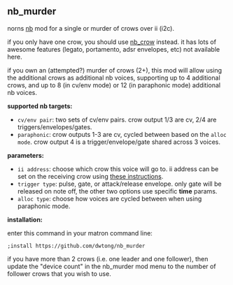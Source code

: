 ## nb_murder

norns [nb](https://llllllll.co/t/n-b-et-al-v0-1/60374) mod for a single or murder of crows over ii (i2c).

if you only have one crow, you should use [nb_crow](https://github.com/sixolet/nb_crow) instead. it has lots of awesome features (legato, portamento, adsr envelopes, etc) not available here.

if you own an (attempted?) murder of crows (2+), this mod will allow using the additional crows as additional nb voices, supporting up to 4 additional crows, and up to 8 (in cv/env mode) or 12 (in paraphonic mode) additional nb voices.

**supported nb targets:**

  - `cv/env pair`: two sets of cv/env pairs. crow output 1/3 are cv, 2/4 are triggers/envelopes/gates.
  - `paraphonic`: crow outputs 1-3 are cv, cycled between based on the `alloc mode`. crow output 4 is a trigger/envelope/gate shared across 3 voices.

**parameters:**

  - `ii address`: choose which crow this voice will go to. ii address can be set on the receiving crow using [these instructions](https://monome.org/docs/crow/reference/#setting-the-ii-address).
  - `trigger type`: pulse, gate, or attack/release envelope. only gate will be released on note off, the other two options use specific **time** params.
  - `alloc type`: choose how voices are cycled between when using paraphonic mode.

**installation:**

enter this command in your matron command line:
```
;install https://github.com/dwtong/nb_murder
```

if you have more than 2 crows (i.e. one leader and one follower), then update the "device count" in the nb_murder mod menu to the number of follower crows that you wish to use.
